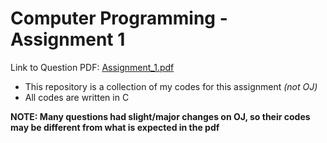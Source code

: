 # Computer Programming - Assignment 1

Link to Question PDF: [Assignment_1.pdf](./Assignment_1.pdf)

* This repository is a collection of my codes for this assignment *(not OJ)*
* All codes are written in C

**NOTE: Many questions had slight/major changes on OJ, so their codes may be different from what is expected in the pdf**

